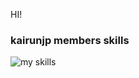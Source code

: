 HI!


### kairunjp members skills
<img alt="my skills" src="https://skillicons.dev/icons?theme=light&perline=8&i=ts,js,html,css,jquery,nodejs,react,nextjs,vue,sass,tailwind,vite,webpack,firebase,git,github" />
